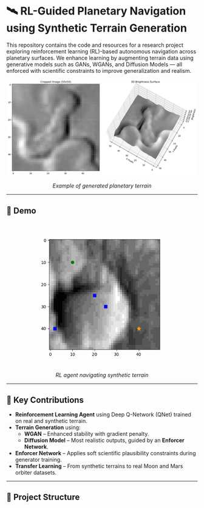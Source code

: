 # 🛰️ RL-Guided Planetary Navigation using Synthetic Terrain Generation

This repository contains the code and resources for a research project exploring reinforcement learning (RL)-based autonomous navigation across planetary surfaces. We enhance learning by augmenting terrain data using generative models such as GANs, WGANs, and Diffusion Models — all enforced with scientific constraints to improve generalization and realism.

![Sample Terrain Output](terrain_map.png)  
<p align="center"><i>Example of generated planetary terrain</i></p>

---

## 🎥 Demo

![RL Navigation Demo](results/agent_path3.gif)  
<p align="center"><i>RL agent navigating synthetic terrain</i></p>

---

## 🧠 Key Contributions

- **Reinforcement Learning Agent** using Deep Q-Network (QNet) trained on real and synthetic terrain.
- **Terrain Generation** using:
  - **WGAN** – Enhanced stability with gradient penalty.
  - **Diffusion Model** – Most realistic outputs, guided by an **Enforcer Network**.
- **Enforcer Network** – Applies soft scientific plausibility constraints during generator training.
- **Transfer Learning** – From synthetic terrains to real Moon and Mars orbiter datasets.

---

## 📁 Project Structure

